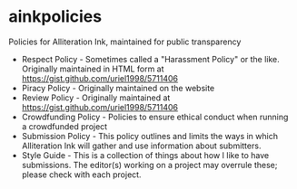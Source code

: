 ainkpolicies
============

Policies for Alliteration Ink, maintained for public transparency

* Respect Policy - Sometimes called a "Harassment Policy" or the like.  Originally maintained in HTML form at https://gist.github.com/uriel1998/5711406  
* Piracy Policy - Originally maintained on the website
* Review Policy - Originally maintained at https://gist.github.com/uriel1998/5711406
* Crowdfunding Policy - Policies to ensure ethical conduct when running a crowdfunded project
* Submission Policy - This policy outlines and limits the ways in which Alliteration Ink will gather and use information about submitters.
* Style Guide - This is a collection of things about how I like to have submissions.  The editor(s) working on a project may overrule these; please check with each project.
